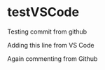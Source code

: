 # testVSCode

Testing commit from github


Adding this line from VS Code

Again commenting from Github

